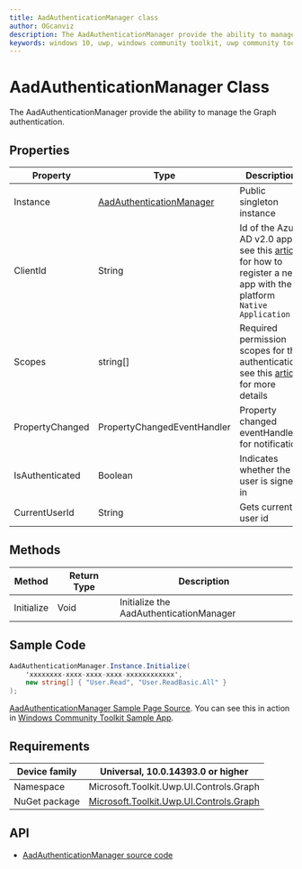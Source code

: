 ```yaml
---
title: AadAuthenticationManager class
author: OGcanviz
description: The AadAuthenticationManager provide the ability to manage the Graph authentication.
keywords: windows 10, uwp, windows community toolkit, uwp community toolkit, uwp toolkit, AadAuthenticationManager class
---
```


# AadAuthenticationManager Class

The AadAuthenticationManager provide the ability to manage the Graph authentication.

## Properties

| Property | Type | Description |
| -- | -- | -- |
| Instance | [AadAuthenticationManager](../../Microsoft.Toolkit.Uwp.UI.Controls.Graph/Core/AadAuthenticationManager.cs) | Public singleton instance |
| ClientId | String | Id of the Azure AD v2.0 app, see this [article](https://docs.microsoft.com/en-us/azure/active-directory/develop/active-directory-v2-app-registration) for how to register a new app with the platform `Native Application` |
| Scopes | string[] | Required permission scopes for the authentication, see this [article](https://docs.microsoft.com/en-us/azure/active-directory/develop/active-directory-v2-scopes) for more details |
| PropertyChanged | PropertyChangedEventHandler | Property changed eventHandler for notification |
| IsAuthenticated | Boolean | Indicates whether the user is signed in |
| CurrentUserId | String | Gets current user id |

## Methods

| Method | Return Type | Description |
| -- | -- | -- |
| Initialize | Void | Initialize the AadAuthenticationManager |

## Sample Code

```c#
AadAuthenticationManager.Instance.Initialize(
    'xxxxxxxx-xxxx-xxxx-xxxx-xxxxxxxxxxxx',
    new string[] { "User.Read", "User.ReadBasic.All" }
);
```

[AadAuthenticationManager Sample Page Source](../../Microsoft.Toolkit.Uwp.SampleApp/Controls/AadAuthControl.xaml.cs). You can see this in action in [Windows Community Toolkit Sample App](https://www.microsoft.com/store/apps/9NBLGGH4TLCQ).

## Requirements

| Device family | Universal, 10.0.14393.0 or higher |
| -- | -- |
| Namespace | Microsoft.Toolkit.Uwp.UI.Controls.Graph |
| NuGet package | [Microsoft.Toolkit.Uwp.UI.Controls.Graph](https://www.nuget.org/packages/Microsoft.Toolkit.Uwp.UI.Controls.Graph/) |

## API

* [AadAuthenticationManager source code](../../Microsoft.Toolkit.Uwp.UI.Controls.Graph/Core/AadAuthenticationManager.cs)
